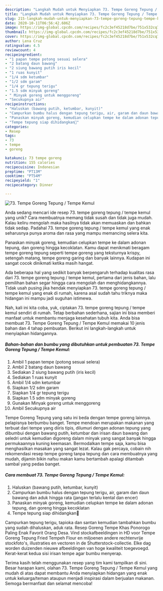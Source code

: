 ```yaml
---
description: "Langkah Mudah untuk Menyiapkan 73. Tempe Goreng Tepung / Tempe Kemul yang Lezat Sekali"
title: "Langkah Mudah untuk Menyiapkan 73. Tempe Goreng Tepung / Tempe Kemul yang Lezat Sekali"
slug: 215-langkah-mudah-untuk-menyiapkan-73-tempe-goreng-tepung-tempe-kemul-yang-lezat-sekali
date: 2020-10-11T06:56:42.606Z
image: https://img-global.cpcdn.com/recipes/fc2c3ef45218d7be/751x532cq70/73-tempe-goreng-tepung-tempe-kemul-foto-resep-utama.jpg
thumbnail: https://img-global.cpcdn.com/recipes/fc2c3ef45218d7be/751x532cq70/73-tempe-goreng-tepung-tempe-kemul-foto-resep-utama.jpg
cover: https://img-global.cpcdn.com/recipes/fc2c3ef45218d7be/751x532cq70/73-tempe-goreng-tepung-tempe-kemul-foto-resep-utama.jpg
author: Lena Cruz
ratingvalue: 4.5
reviewcount: 4
recipeingredient:
- "1 papan tempe potong sesuai selera"
- "2 batang daun bawang"
- "2 siung bawang putih iris kecil"
- "1 ruas kunyit"
- "1/4 sdm ketumbar"
- "1/2 sdm garam"
- "1/4 gr tepung terigu"
- "1.5 sdm minyak goreng"
- " Minyak goreng untuk menggoreng"
- "Secukupnya air"
recipeinstructions:
- "Haluskan (bawang putih, ketumbar, kunyit)"
- "Campurkan bumbu halus dengan tepung terigu, air, garam dan daun bawang dan aduk hingga rata (jangan terlalu kental dan encer)"
- "Panaskan minyak goreng, kemudian celupkan tempe ke dalam adonan tepung, dan goreng hingga kecoklatan"
- "Tempe tepung siap dihidangkan🥰"
categories:
- Resep
tags:
- 73
- tempe
- goreng

katakunci: 73 tempe goreng 
nutrition: 155 calories
recipecuisine: Indonesian
preptime: "PT13M"
cooktime: "PT54M"
recipeyield: "1"
recipecategory: Dinner

---
```



![73. Tempe Goreng Tepung / Tempe Kemul](https://img-global.cpcdn.com/recipes/fc2c3ef45218d7be/751x532cq70/73-tempe-goreng-tepung-tempe-kemul-foto-resep-utama.jpg)

Anda sedang mencari ide resep 73. tempe goreng tepung / tempe kemul yang unik? Cara membuatnya memang tidak susah dan tidak juga mudah. Kalau keliru mengolah maka hasilnya tidak akan memuaskan dan bahkan tidak sedap. Padahal 73. tempe goreng tepung / tempe kemul yang enak seharusnya punya aroma dan rasa yang mampu memancing selera kita.

Panaskan minyak goreng, kemudian celupkan tempe ke dalam adonan tepung, dan goreng hingga kecoklatan. Kamu dapat menikmati beragam tempe goreng tepung seperti tempe goreng yang teksturnya krispy, setengah matang, tempe goreng garing dan banyak lainnya. Kudapan ini sangat cocok dinikmati ketika masih hangat.

Ada beberapa hal yang sedikit banyak berpengaruh terhadap kualitas rasa dari 73. tempe goreng tepung / tempe kemul, pertama dari jenis bahan, lalu pemilihan bahan segar hingga cara mengolah dan menghidangkannya. Tidak usah pusing jika hendak menyiapkan 73. tempe goreng tepung / tempe kemul yang enak di rumah, karena asal sudah tahu triknya maka hidangan ini mampu jadi suguhan istimewa.


Nah, kali ini kita coba, yuk, ciptakan 73. tempe goreng tepung / tempe kemul sendiri di rumah. Tetap berbahan sederhana, sajian ini bisa memberi manfaat untuk membantu menjaga kesehatan tubuh kita. Anda bisa membuat 73. Tempe Goreng Tepung / Tempe Kemul memakai 10 jenis bahan dan 4 tahap pembuatan. Berikut ini langkah-langkah untuk menyiapkan hidangannya.

<!--inarticleads1-->

##### Bahan-bahan dan bumbu yang dibutuhkan untuk pembuatan 73. Tempe Goreng Tepung / Tempe Kemul:

1. Ambil 1 papan tempe (potong sesuai selera)
1. Ambil 2 batang daun bawang
1. Sediakan 2 siung bawang putih (iris kecil)
1. Sediakan 1 ruas kunyit
1. Ambil 1/4 sdm ketumbar
1. Siapkan 1/2 sdm garam
1. Siapkan 1/4 gr tepung terigu
1. Siapkan 1.5 sdm minyak goreng
1. Gunakan  Minyak goreng untuk menggoreng
1. Ambil Secukupnya air


Tempe Goreng Tepung yang satu ini beda dengan tempe goreng lainnya. pelapisnya berbumbu banget. Tempe mendoan merupakan makanan yang terbuat dari tempe yang diiris tipis, dilumuri dengan adonan tepung yang dibumbui dengan bawang putih, ketumbar dan irisan daun bawang dan seledri untuk kemudian digoreng dalam minyak yang sangat banyak hingga permukaannya kuning keemasan. Bermodalkan tempe saja, kamu bisa menghasilkan masakan yang sangat lezat. Kalau gak percaya, cobain nih rekomendasi resep tempe goreng tanpa tepung dan cara membuatnya yang mudah, dijamin bikin nafsu makan kamu bertambah apalagi ditambah sambal yang pedas banget. 

<!--inarticleads2-->

##### Cara membuat 73. Tempe Goreng Tepung / Tempe Kemul:

1. Haluskan (bawang putih, ketumbar, kunyit)
1. Campurkan bumbu halus dengan tepung terigu, air, garam dan daun bawang dan aduk hingga rata (jangan terlalu kental dan encer)
1. Panaskan minyak goreng, kemudian celupkan tempe ke dalam adonan tepung, dan goreng hingga kecoklatan
1. Tempe tepung siap dihidangkan🥰


Campurkan tepung terigu, tapioka dan santan kemudian tambahkan bumbu yang sudah dihaluskan, aduk rata. Resep Goreng Tempe Khas Ponorogo Paling Enak Favorit Orang Desa. Vind stockafbeeldingen in HD voor Tempe Goreng Tepung Fried Tempeh Flour en miljoenen andere rechtenvrije stockfoto&#39;s, illustraties en vectoren in de Shutterstock-collectie. Elke dag worden duizenden nieuwe afbeeldingen van hoge kwaliteit toegevoegd. Kerat-kerat kedua sisi irisan tempe agar bumbu menyerap. 

Terima kasih telah menggunakan resep yang tim kami tampilkan di sini. Besar harapan kami, olahan 73. Tempe Goreng Tepung / Tempe Kemul yang mudah di atas dapat membantu Anda menyiapkan hidangan yang enak untuk keluarga/teman ataupun menjadi inspirasi dalam berjualan makanan. Semoga bermanfaat dan selamat mencoba!
